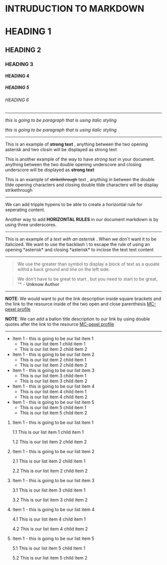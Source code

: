 #  INTRUDUCTION TO MARKDOWN

<!---->
# HEADING 1

## HEADING 2

### HEADING 3

#### HEADING 4

##### HEADING 5

###### HEADING 6

---

<!-- Italics-->

_this is going to be paragraph that is using italic styling_

*this is going to be paragraph that is using italic styling*

---

<!-- Strong-->

This is an example of  **strong text** , anything between the two opening asterisk and two closin will be displayed as strong text

This is another example of the way to have _strong text_ in your document. anything between the two double opening underscore and closing underscore will be displayed as __strong text__

<!--Strike Through-->

This is an example of ~~strikethrough~~ text , anything in between the double tilde opening characters and closing double tilde characters will be display strikethrough


---
<!--Horizontal Rule-->

We can add tripple hypens to be able to create a horizontal rule for seperating content.

Another way to add __HORIZONTAL RULES__ in our document markdown is by using three underscores.

---

<!-- Escape Character Rule using Backslash-->

This is an example of a *text with an asterisk* . When we don't want it to be italicized. We want to use the backlash \ to escape the rule of using an opening 
\*asterisk* and closing \*asterisk*  to inclose the text text content

---

<!-- Blockqoute Rule -->

> We use the greater than symbol to display a block of text as a quoate withd a back ground and line on the left side.

> We don't have to be great to start , but you need to start to be great, "* - __Unknow Author__

---

<!--Links Rule-->

**NOTE**: We would want to put the link description inside square brackets and the link to the resource inside of the two open and close parenthesis
[MC-pexel profile](https://www.pexels.com/@marco-marvilla-451554328/)


__NOTE__: We can add a ballon title description to our link by using double quotes after the link to the resource
[MC-pexel profile](https://www.pexels.com/@marco-marvilla-451554328/ "This is MC-pexel profile")

---

<!-- List item rules -->


<!-- UNODERLIST list -->

* Item 1 - this is going to be our list item 1
  *  This is our list item 1 child item 1
  *  This is our list item 2 child item 2
* Item 1 - this is going to be our list item 2
  *  This is our list item 2 child item 1
  *  This is our list item 2 child item 2
* Item 1 - this is going to be our list item 3
  *  This is our list item 3 child item 1
  *  This is our list item 3 child item 2
* Item 1 - this is going to be our list item 4
  *  This is our list item 4 child item 1
  *  This is our list item 4 child item 2
* Item 1 - this is going to be our list item 5
  *  This is our list item 5 child item 1
  *  This is our list item 5 child item 2


<!-- ORDER LIST -->
1. Item 1 - this is going to be our list item 1

    1.1  This is our list item 1 child item 1
  
    1.2  This is our list item 2 child item 2
  
2. Item 1 - this is going to be our list item 2

    2.1  This is our list item 2 child item 1
    
    2.2    This is our list item 2 child item 2
    
    
3. Item 1 - this is going to be our list item 3

   3.1  This is our list item 3 child item 1
    
   3.2    This is our list item 3 child item 2
     
4. Item 1 - this is going to be our list item 4

   4.1 This is our list item 4 child item 1
  
   4.2  This is our list item 4 child item 2
    
5. Item 1 - this is going to be our list item 5
 
   5.1  This is our list item 5 child item 1
    
   5.2  This is our list item 5 child item 2
  











